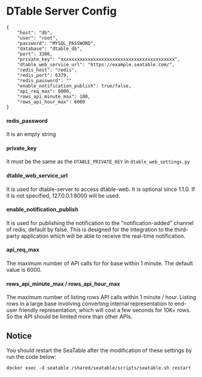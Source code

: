 # DTable Server Config

```
{
    "host": "db",
    "user": "root",
    "password": "MYSQL_PASSWORD",
    "database": "dtable_db",
    "port": 3306,
    "private_key": "xxxxxxxxxxxxxxxxxxxxxxxxxxxxxxxxxxxxxxxxxx",
    "dtable_web_service_url": "https://example.seatable.com/",
    "redis_host": "redis",
    "redis_port": 6379,
    "redis_password": ""
    "enable_notification_publish": true/false,
    "api_req_max": 6000,
    "rows_api_minute_max": 100,
    "rows_api_hour_max": 6000
}

```
#### redis_password

It is an empty string

#### private_key

It must be the same as the `DTABLE_PRIVATE_KEY` in `dtable_web_settings.py` 

#### dtable_web_service_url

It is used for dtable-server to access dtable-web. It is optional since 1.1.0. If it is not specified, 127.0.0.1:8000 will be used.

#### enable_notification_publish

It is used for publishing the notification to the "notification-added" channel of redis, default by false.  This is designed for the integration to the third-party application which will be able to receive the real-time notification.

#### api_req_max

The maximum number of API calls for for base within 1 minute. The default value is 6000.

#### rows_api_minute_max / rows_api_hour_max

The maximum number of listing rows API calls within 1 minute / hour. Listing rows in a large base involving converting internal representation to end-user friendly representation, which will cost a few seconds for 10K+ rows. So the API should be limited more than other APIs. 


## Notice

You should restart the SeaTable after the modification of these settings by run the code below:

```
docker exec -d seatable /shared/seatable/scripts/seatable.sh restart
```


